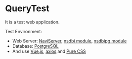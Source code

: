 # QueryTest

It is a test web application.

Test Environment:
* Web Server: [NaviServer](https://sourceforge.net/projects/naviserver/), [nsdbi module](https://bitbucket.org/naviserver/nsdbi),
[nsdbipg module](https://bitbucket.org/naviserver/nsdbipg)
* Database: [PostgreSQL](https://www.postgresql.org/)
* And use [Vue.js](https://vuejs.org/), [axios](https://github.com/axios/axios) and [Pure CSS](https://purecss.io/)
